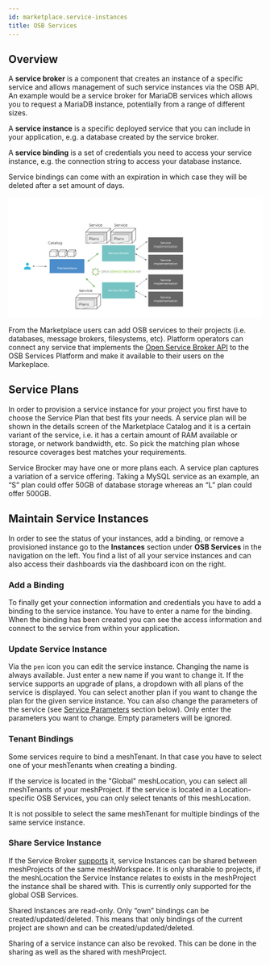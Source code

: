 ```yaml
---
id: marketplace.service-instances
title: OSB Services
---
```


## Overview

A **service broker** is a component that creates an instance of a specific service and allows management of such service instances via the OSB API. An example would be a service broker for MariaDB services which allows you to request a MariaDB instance, potentially from a range of different sizes.

A **service instance** is a specific deployed service that you can include in your application, e.g. a database created by the service broker.

A **service binding** is a set of credentials you need to access your service instance, e.g. the connection string to access your database instance.

Service bindings can come with an expiration in which case they will be deleted after a set amount of days.

![OSB Marketplace integration](assets/marketplace/OSB.png)

From the Marketplace users can add OSB services to their projects (i.e. databases, message brokers, filesystems, etc). Platform operators can connect any service that implements the [Open Service Broker API](https://www.openservicebrokerapi.org/) to the OSB Services Platform and make it available to their users on the Markeplace.



## Service Plans

In order to provision a service instance for your project you first have to choose the Service Plan that best fits your needs. A service plan will be shown in the details screen of the Marketplace Catalog and it is a certain variant of the service, i.e. it has a certain amount of RAM available or storage, or network bandwidth, etc. So pick the matching plan whose resource coverages best matches your requirements.

Service Brocker may have one or more plans each. A service plan captures a variation of a service offering. Taking a MySQL service as an example, an “S” plan could offer 50GB of database storage whereas an “L” plan could offer 500GB.


## Maintain Service Instances

In order to see the status of your instances, add a binding, or remove a provisioned instance go to the **Instances** section under **OSB Services** in the navigation on the left. You find a list of all your service instances and can also access their dashboards via the dashboard icon on the right.

### Add a Binding

To finally get your connection information and credentials you have to add a binding to the service instance. You have to enter a name for the binding. When the binding has been created you can see the access information and connect to the service from within your application.

### Update Service Instance

Via the `pen` icon you can edit the service instance. Changing the name is always available. Just enter a new name if you want to change it. If the service supports an upgrade of plans, a dropdown with all plans of the service is displayed. You can select another plan if you want to change the plan for the given service instance. You can also change the parameters of the service (see [Service Parameters](#service-parameters) section below). Only enter the parameters you want to change. Empty parameters will be ignored.

### Tenant Bindings

Some services require to bind a meshTenant. In that case you have to select one of your meshTenants when creating a binding.

If the service is located in the "Global" meshLocation, you can select all meshTenants of your meshProject. If the service is located in a Location-specific OSB Services, you can only select tenants of this meshLocation.

It is not possible to select the same meshTenant for multiple bindings of the same service instance.

### Share Service Instance

If the Service Broker [supports](meshstack.meshmarketplace.profile.md#sharable-service-instances) it, service Instances can be shared between meshProjects of the same meshWorkspace. It is only sharable to projects, if the meshLocation the Service Instance relates to exists in the meshProject the instance shall be shared with. This is currently only supported for the global OSB Services.

Shared Instances are read-only. Only “own” bindings can be created/updated/deleted. This means that only bindings of the current project are shown and can be created/updated/deleted.

Sharing of a service instance can also be revoked. This can be done in the sharing as well as the shared with meshProject.
